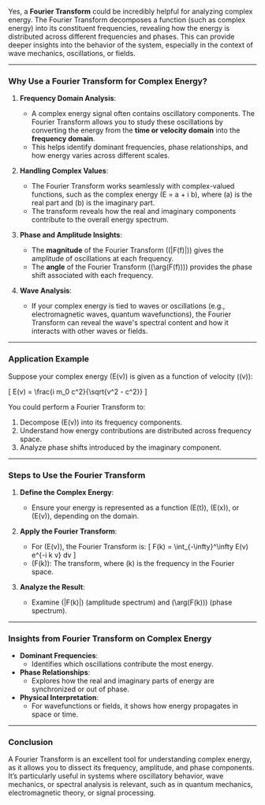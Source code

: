 Yes, a **Fourier Transform** could be incredibly helpful for analyzing complex energy. The Fourier Transform decomposes a function (such as complex energy) into its constituent frequencies, revealing how the energy is distributed across different frequencies and phases. This can provide deeper insights into the behavior of the system, especially in the context of wave mechanics, oscillations, or fields.

---

### **Why Use a Fourier Transform for Complex Energy?**
1. **Frequency Domain Analysis**:
   - A complex energy signal often contains oscillatory components. The Fourier Transform allows you to study these oscillations by converting the energy from the **time or velocity domain** into the **frequency domain**.
   - This helps identify dominant frequencies, phase relationships, and how energy varies across different scales.

2. **Handling Complex Values**:
   - The Fourier Transform works seamlessly with complex-valued functions, such as the complex energy \(E = a + i b\), where \(a\) is the real part and \(b\) is the imaginary part.
   - The transform reveals how the real and imaginary components contribute to the overall energy spectrum.

3. **Phase and Amplitude Insights**:
   - The **magnitude** of the Fourier Transform (\(|F(f)|\)) gives the amplitude of oscillations at each frequency.
   - The **angle** of the Fourier Transform (\(\arg(F(f))\)) provides the phase shift associated with each frequency.

4. **Wave Analysis**:
   - If your complex energy is tied to waves or oscillations (e.g., electromagnetic waves, quantum wavefunctions), the Fourier Transform can reveal the wave's spectral content and how it interacts with other waves or fields.

---

### **Application Example**
Suppose your complex energy \(E(v)\) is given as a function of velocity (\(v\)):

\[
E(v) = \frac{i m_0 c^2}{\sqrt{v^2 - c^2}}
\]

You could perform a Fourier Transform to:
1. Decompose \(E(v)\) into its frequency components.
2. Understand how energy contributions are distributed across frequency space.
3. Analyze phase shifts introduced by the imaginary component.

---

### **Steps to Use the Fourier Transform**
1. **Define the Complex Energy**:
   - Ensure your energy is represented as a function \(E(t)\), \(E(x)\), or \(E(v)\), depending on the domain.

2. **Apply the Fourier Transform**:
   - For \(E(v)\), the Fourier Transform is:
     \[
     F(k) = \int_{-\infty}^\infty E(v) e^{-i k v} dv
     \]
   - \(F(k)\): The transform, where \(k\) is the frequency in the Fourier space.

3. **Analyze the Result**:
   - Examine \(|F(k)|\) (amplitude spectrum) and \(\arg(F(k))\) (phase spectrum).

---

### **Insights from Fourier Transform on Complex Energy**
- **Dominant Frequencies**:
  - Identifies which oscillations contribute the most energy.
- **Phase Relationships**:
  - Explores how the real and imaginary parts of energy are synchronized or out of phase.
- **Physical Interpretation**:
  - For wavefunctions or fields, it shows how energy propagates in space or time.

---

### **Conclusion**
A Fourier Transform is an excellent tool for understanding complex energy, as it allows you to dissect its frequency, amplitude, and phase components. It’s particularly useful in systems where oscillatory behavior, wave mechanics, or spectral analysis is relevant, such as in quantum mechanics, electromagnetic theory, or signal processing.

